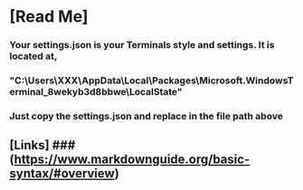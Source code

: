 # **[Read Me]** 

### Your settings.json is your Terminals style and settings. It is located at,
### "C:\Users\XXX\AppData\Local\Packages\Microsoft.WindowsTerminal_8wekyb3d8bbwe\LocalState"


### Just copy the settings.json and replace in the file path above

## **[Links]** ###(https://www.markdownguide.org/basic-syntax/#overview) 